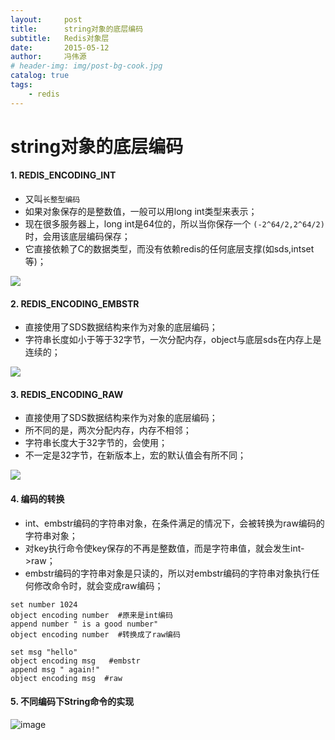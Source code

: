 ```yaml
---
layout:     post
title:      string对象的底层编码
subtitle:   Redis对象层
date:       2015-05-12
author:     冯伟源
# header-img: img/post-bg-cook.jpg
catalog: true
tags:
    - redis
---
```


string对象的底层编码
===

#### 1. REDIS_ENCODING_INT

- 又叫`长整型编码`
- 如果对象保存的是整数值，一般可以用long int类型来表示；
- 现在很多服务器上，long int是64位的，所以当你保存一个 `(-2^64/2,2^64/2)`时，会用该底层编码保存；
- 它直接依赖了C的数据类型，而没有依赖redis的任何底层支撑(如sds,intset等)；

![](https://note.youdao.com/yws/public/resource/974b6569a100fd7aa6edd53407460255/AAF9BBC6BDA145D19F17CFE1263FCD83?ynotemdtimestamp=1539351312477)


#### 2. REDIS_ENCODING_EMBSTR

- 直接使用了SDS数据结构来作为对象的底层编码；
- 字符串长度如小于等于32字节，一次分配内存，object与底层sds在内存上是连续的；

![](https://note.youdao.com/yws/public/resource/974b6569a100fd7aa6edd53407460255/F64530A5DD6A423EBF466AD3E086D431?ynotemdtimestamp=1539351312477)

#### 3. REDIS_ENCODING_RAW

- 直接使用了SDS数据结构来作为对象的底层编码；
- 所不同的是，两次分配内存，内存不相邻；
- 字符串长度大于32字节的，会使用；
- 不一定是32字节，在新版本上，宏的默认值会有所不同；

![](https://note.youdao.com/yws/public/resource/974b6569a100fd7aa6edd53407460255/B81065D75A6845DCBB132368CC5072A7?ynotemdtimestamp=1539351312477)

#### 4. 编码的转换

- int、embstr编码的字符串对象，在条件满足的情况下，会被转换为raw编码的字符串对象；
- 对key执行命令使key保存的不再是整数值，而是字符串值，就会发生int->raw；
- embstr编码的字符串对象是只读的，所以对embstr编码的字符串对象执行任何修改命令时，就会变成raw编码；

```
set number 1024
object encoding number  #原来是int编码
append number " is a good number"
object encoding number  #转换成了raw编码
```

```
set msg "hello"                   
object encoding msg   #embstr
append msg " again!"
object encoding msg  #raw
```

#### 5. 不同编码下String命令的实现

![image](https://note.youdao.com/yws/public/resource/974b6569a100fd7aa6edd53407460255/1EAECCA779B3420986C4D694B1798844?ynotemdtimestamp=1539351312477)
 


